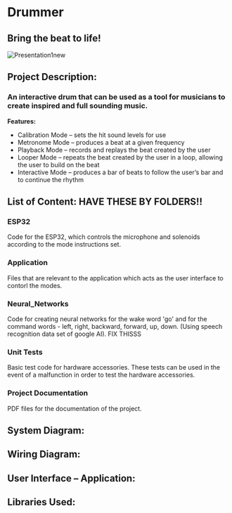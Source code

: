 # Drummer
## Bring the beat to life!
![Presentation1new](https://user-images.githubusercontent.com/73828655/219969945-8496257f-c613-41df-9d27-653ea00909c9.jpg)

## Project Description: 
### An interactive drum that can be used as a tool for musicians to create inspired and full sounding music.
**Features:**
* Calibration Mode – sets the hit sound levels for use
* Metronome Mode – produces a beat at a given frequency
* Playback Mode – records and replays the beat created by the user
* Looper Mode – repeats the beat created by the user in a loop, allowing the user to build on the beat
* Interactive Mode – produces a bar of beats to follow the user’s bar and to continue the rhythm

## List of Content: HAVE THESE BY FOLDERS!!
### ESP32
Code for the ESP32, which controls the microphone and solenoids according to the mode instructions set.

### Application
Files that are relevant to the application which acts as the user interface to contorl the modes.

### Neural_Networks
Code for creating neural networks for the wake word 'go' and for the command words - left, right, backward, forward, up, down. (Using speech recognition data set of google AI). FIX THISSS

### Unit Tests
Basic test code for hardware accessories. These tests can be used in the event of a malfunction in order to test the hardware accessories.

### Project Documentation
PDF files for the documentation of the project.

## System Diagram:

## Wiring Diagram:

## User Interface – Application:

## Libraries Used:
